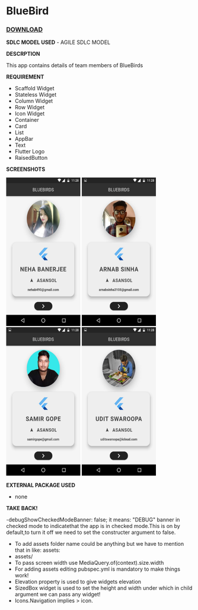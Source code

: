 # BlueBird

### [**DOWNLOAD**](https://drive.google.com/file/d/1bpT1Ra5VqJkhvDnGQ6LNbOuH_8ylqNeu/view?usp=sharing)

**SDLC MODEL USED**
	- AGILE SDLC MODEL

**DESCRPTION**

This app contains details of team members of BlueBirds

**REQUIREMENT**

 - Scaffold Widget
 - Stateless Widget
 - Column Widget
 - Row Widget
 - Icon Widget
 - Container 
 - Card
 - List
 - AppBar
 - Text
 - Flutter Logo
 - RaisedButton


 **SCREENSHOTS**
 
 <img width="200"  height = "400" src="https://github.com/uditswaroopa/bluebirds/blob/APP2/screenshots/1.jpg"></img>
 <img width="200"  height = "400" src="https://github.com/uditswaroopa/bluebirds/blob/APP2/screenshots/2.jpg"></img>
 <img width="200"  height = "400" src="https://github.com/uditswaroopa/bluebirds/blob/APP2/screenshots/3.jpg"></img>
 <img width="200"  height = "400" src="https://github.com/uditswaroopa/bluebirds/blob/APP2/screenshots/4.jpg"></img>

**EXTERNAL PACKAGE USED**

 - none

**TAKE BACK!**

  -debugShowCheckedModeBanner: false;
    it means: "DEBUG" banner in checked mode to indicatethat the app is in checked mode.This is on by default,to turn it off we need to set the constructer argument to false.
 - To add assets folder name could be anything but we have to mention that in like:
 assets:
  - assets/
 - To pass screen width use MediaQuery.of(context).size.width
 - For adding assets editing pubspec.yml is mandatory to make things work!  
 - Elevation property is used to give widgets elevation
 - SizedBox widget is used to set the height and width under which in child argument we can pass any widget!
 - Icons.Navigation implies > icon.
